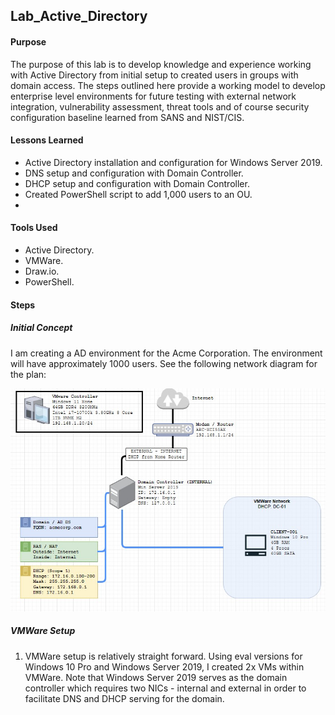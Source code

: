 ## Lab_Active_Directory

#### Purpose
The purpose of this lab is to develop knowledge and experience working with Active Directory from initial setup to created users in groups with domain access. The steps outlined here provide a working model to develop enterprise level environments for future testing with external network integration, vulnerability assessment, threat tools and of course security configuration baseline learned from SANS and NIST/CIS.
#### Lessons Learned
- Active Directory installation and configuration for Windows Server 2019.
- DNS setup and configuration with Domain Controller.
- DHCP setup and configuration with Domain Controller.
- Created PowerShell script to add 1,000 users to an OU.
- 
#### Tools Used
- Active Directory.
- VMWare.
- Draw.io.
- PowerShell.
#### Steps
##### Initial Concept
I am creating a AD environment for the Acme Corporation. The environment will have approximately 1000 users. See the following network diagram for the plan:

![](images/AD_Network_Diagram_v1.jpg)

##### VMWare Setup
1. VMWare setup is relatively straight forward. Using eval versions for Windows 10 Pro and Windows Server 2019, I created 2x VMs within VMWare. Note that Windows Server 2019 serves as the domain controller which requires two NICs - internal and external in order to facilitate DNS and DHCP serving for the domain. 
